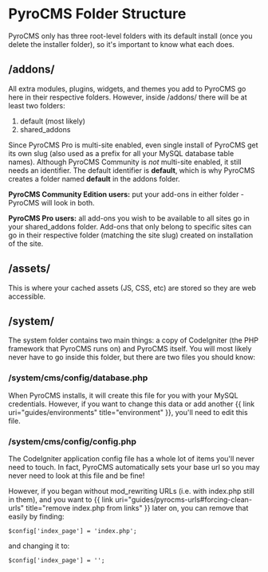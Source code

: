 # PyroCMS Folder Structure

PyroCMS only has three root-level folders with its default install (once you delete the installer folder), so it's important to know what each does.

</div>
<div class="doc_content">

## /addons/

All extra modules, plugins, widgets, and themes you add to PyroCMS go here in their respective folders. However, inside /addons/ there will be at least two folders:

1. default (most likely)
2. shared_addons

Since PyroCMS Pro is multi-site enabled, even single install of PyroCMS get its own slug (also used as a prefix for all your MySQL database table names). Although PyroCMS Community is _not_ multi-site enabled, it still needs an identifier. The default identifier is **default**, which is why PyroCMS creates a folder named **default** in the addons folder.

**PyroCMS Community Edition users:** put your add-ons in either folder - PyroCMS will look in both.

**PyroCMS Pro users:** all add-ons you wish to be available to all sites go in your shared_addons folder. Add-ons that only belong to specific sites can go in their respective folder (matching the site slug) created on installation of the site.

## /assets/

This is where your cached assets (JS, CSS, etc) are stored so they are web accessible. 

## /system/

The system folder contains two main things: a copy of CodeIgniter (the PHP framework that PyroCMS runs on) and PyroCMS itself. You will most likely never have to go inside this folder, but there are two files you should know:

### /system/cms/config/database.php

When PyroCMS installs, it will create this file for you with your MySQL credentials. However, if you want to change this data or add another {{ link uri="guides/environments" title="environment" }}, you'll need to edit this file.

### /system/cms/config/config.php

The CodeIgniter application config file has a whole lot of items you'll never need to touch. In fact, PyroCMS automatically sets your base url so you may never need to look at this file and be fine!

However, if you began without mod_rewriting URLs (i.e. with index.php still in them), and you want to {{ link uri="guides/pyrocms-urls#forcing-clean-urls" title="remove index.php from links" }} later on, you can remove that easily by finding:

	$config['index_page'] = 'index.php';

and changing it to:

	$config['index_page'] = '';
